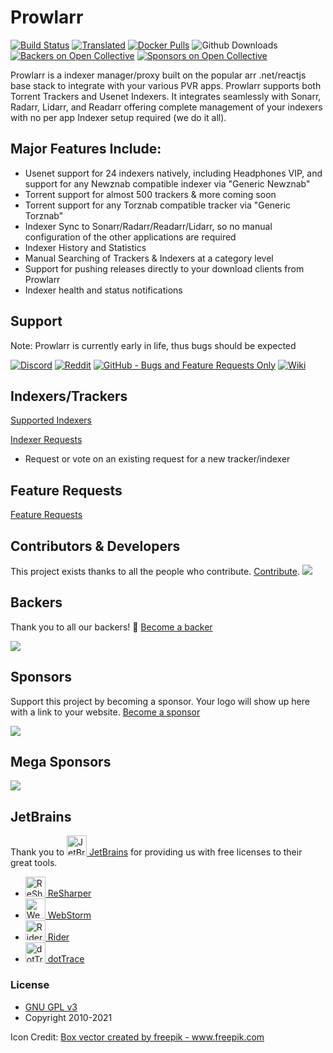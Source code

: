 # Prowlarr

[![Build Status](https://dev.azure.com/Prowlarr/Prowlarr/_apis/build/status/Prowlarr.Prowlarr?branchName=develop)](https://dev.azure.com/Prowlarr/Prowlarr/_build/latest?definitionId=1&branchName=develop)
[![Translated](https://translate.servarr.com/widgets/servarr/-/prowlarr/svg-badge.svg)](https://translate.servarr.com/engage/prowlarr/?utm_source=widget)
[![Docker Pulls](https://img.shields.io/docker/pulls/hotio/prowlarr.svg)](https://wiki.servarr.com/prowlarr/installation#docker)
![Github Downloads](https://img.shields.io/github/downloads/Prowlarr/Prowlarr/total.svg)
[![Backers on Open Collective](https://opencollective.com/Prowlarr/backers/badge.svg)](#backers) 
[![Sponsors on Open Collective](https://opencollective.com/Prowlarr/sponsors/badge.svg)](#sponsors)

Prowlarr is a indexer manager/proxy built on the popular arr .net/reactjs base stack to integrate with your various PVR apps. Prowlarr supports both Torrent Trackers and Usenet Indexers. It integrates seamlessly with Sonarr, Radarr, Lidarr, and Readarr offering complete management of your indexers with no per app Indexer setup required (we do it all).

## Major Features Include:
- Usenet support for 24 indexers natively, including Headphones VIP, and support for any Newznab compatible indexer via "Generic Newznab"
- Torrent support for almost 500 trackers & more coming soon
- Torrent support for any Torznab compatible tracker via "Generic Torznab"
- Indexer Sync to Sonarr/Radarr/Readarr/Lidarr, so no manual configuration of the other applications are required
- Indexer History and Statistics
- Manual Searching of Trackers & Indexers at a category level
- Support for pushing releases directly to your download clients from Prowlarr
- Indexer health and status notifications

## Support
Note: Prowlarr is currently early in life, thus bugs should be expected

[![Discord](https://img.shields.io/badge/discord-chat-7289DA.svg?maxAge=60)](https://prowlarr.com/discord)
[![Reddit](https://img.shields.io/badge/reddit-discussion-FF4500.svg?maxAge=60)](https://www.reddit.com/r/Prowlarr)
[![GitHub - Bugs and Feature Requests Only](https://img.shields.io/badge/github-issues-red.svg?maxAge=60)](https://github.com/Prowlarr/Prowlarr/issues)
[![Wiki](https://img.shields.io/badge/servarr-wiki-181717.svg?maxAge=60)](https://wiki.servarr.com/prowlarr)

## Indexers/Trackers

[Supported Indexers](https://wiki.servarr.com/en/prowlarr/supported-indexers)

[Indexer Requests](https://requests.prowlarr.com)
- Request or vote on an existing request for a new tracker/indexer

## Feature Requests

[Feature Requests](https://github.com/Prowlarr/Prowlarr/issues/new?assignees=&template=feature_request.md&Type%3A%20Feature%20Request&title=)

## Contributors & Developers
This project exists thanks to all the people who contribute. [Contribute](CONTRIBUTING.md).
<a href="https://github.com/Prowlarr/Prowlarr/graphs/contributors"><img src="https://opencollective.com/Prowlarr/contributors.svg?width=890&button=false" /></a>


## Backers

Thank you to all our backers! 🙏 [Become a backer](https://opencollective.com/Prowlarr#backer)

<img src="https://opencollective.com/Prowlarr/backers.svg?width=890"></a>

## Sponsors

Support this project by becoming a sponsor. Your logo will show up here with a link to your website. [Become a sponsor](https://opencollective.com/Prowlarr#sponsor)

<img src="https://opencollective.com/Prowlarr/sponsors.svg?width=890"></a>

## Mega Sponsors

<img src="https://opencollective.com/Prowlarr/tiers/mega-sponsor.svg?width=890"></a>

## JetBrains
Thank you to [<img src="/Logo/jetbrains.svg" alt="JetBrains" width="32"> JetBrains](http://www.jetbrains.com/) for providing us with free licenses to their great tools.

* [<img src="/Logo/resharper.svg" alt="ReSharper" width="32"> ReSharper](http://www.jetbrains.com/resharper/)
* [<img src="/Logo/webstorm.svg" alt="WebStorm" width="32"> WebStorm](http://www.jetbrains.com/webstorm/)	
* [<img src="/Logo/rider.svg" alt="Rider" width="32"> Rider](http://www.jetbrains.com/rider/)	
* [<img src="/Logo/dottrace.svg" alt="dotTrace" width="32"> dotTrace](http://www.jetbrains.com/dottrace/)

### License

* [GNU GPL v3](http://www.gnu.org/licenses/gpl.html)
* Copyright 2010-2021

Icon Credit:
<a href="https://www.freepik.com/vectors/box">Box vector created by freepik - www.freepik.com</a>
